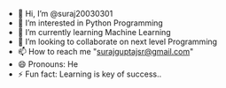 - 👋 Hi, I’m @suraj20030301
- 👀 I’m interested in Python Programming
- 🌱 I’m currently learning Machine Learning
- 💞️ I’m looking to collaborate on next level Programming
- 📫 How to reach me "surajguptajsr@gmail.com"
- 😄 Pronouns: He
- ⚡ Fun fact: Learning is key of success..

<!---
suraj20030301/suraj20030301 is a ✨ special ✨ repository because its `README.md` (this file) appears on your GitHub profile.
You can click the Preview link to take a look at your changes.
--->
